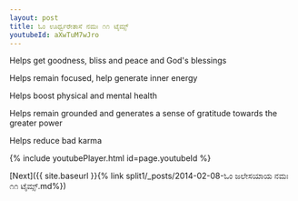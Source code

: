 ```yaml
---
layout: post
title: ಓಂ ಊರ್ಧ್ವರೇತಾಸೆ ನಮಃ ೧೧ ಟೈಮ್ಸ್
youtubeId: aXwTuM7wJro
---
```

 
 
Helps get goodness, bliss and peace and God's blessings
 
Helps remain focused, help generate inner energy 
 
Helps boost physical and mental health 
 
Helps remain grounded and generates a sense of gratitude towards the greater power 
 
Helps reduce bad karma
 
 
 
 


{% include youtubePlayer.html id=page.youtubeId %}
 
[Next]({{ site.baseurl }}{% link  split1/_posts/2014-02-08-ಓಂ ಜಲೇಸಯಾಯ ನಮಃ ೧೧ ಟೈಮ್ಸ್.md%})
 
